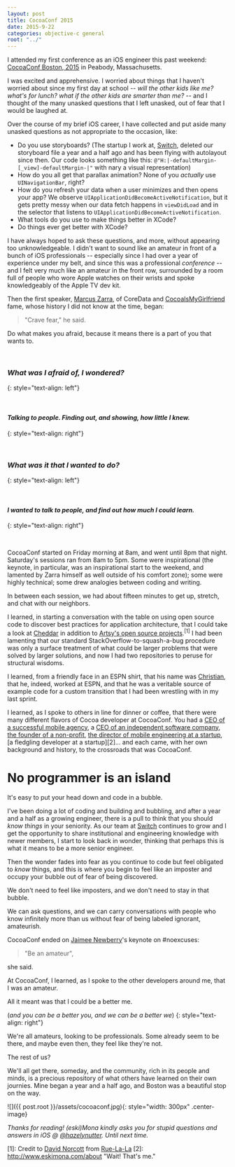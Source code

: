```yaml
---
layout: post
title: CocoaConf 2015
date: 2015-9-22
categories: objective-c general
root: "../"
---
```


I attended my first conference as an iOS engineer this past weekend: [CocoaConf Boston, 2015](http://cocoaconf.com/boston-2015/home) in Peabody, Massachusetts.

<!--more-->

I was excited and apprehensive. I worried about things that I haven't worried about since my first day at school -- _will the other kids like me? what's for lunch? what if the other kids are smarter than me?_ -- and I thought of the many unasked questions that I left unasked, out of fear that I would be laughed at. 

Over the course of my brief iOS career, I have collected and put aside many unasked questions as not appropriate to the occasion, like: 

* Do you use storyboards? (The startup I work at, [Switch](http://switchapp.com), deleted our storyboard file a year and a half ago and has been flying with autolayout since then. Our code looks something like this: `@"H:|-defaultMargin-[_view]-defaultMargin-|"` with nary a visual representation)
* How do you all get that parallax animation? None of you _actually_ use `UINavigationBar`, right?
* How do you refresh your data when a user minimizes and then opens your app? We observe `UIApplicationDidBecomeActiveNotification`, but it gets pretty messy when our data fetch happens in `viewDidLoad` and in the selector that listens to `UIApplicationDidBecomeActiveNotification`.
* What tools do you use to make things better in XCode?
* Do things ever get better with XCode?

I have always hoped to ask these questions, and more, without appearing too unknowledgeable. I didn't want to sound like an amateur in front of a bunch of iOS professionals -- especially since I had over a year of experience under my belt, and since this was a professional _conference_ -- and I felt very much like an amateur in the front row, surrounded by a room full of people who wore Apple watches on their wrists and spoke knowledgeably of the Apple TV dev kit.

Then the first speaker, [Marcus Zarra](https://twitter.com/mzarra), of CoreData and [CocoaIsMyGirlfriend](http://www.cimgf.com/) fame, whose history I did not know at the time, began:

> "Crave fear,"
he said.

Do what makes you afraid, because it means there is a part of you that wants to.

<br>

### _What was I afraid of, I wondered?_
{: style="text-align: left"}

<br>

#### _Talking to people. Finding out, and showing, how little I knew._
{: style="text-align: right"}

<br>

### _What was it that I wanted to do?_
{: style="text-align: left"}

<br>

#### _I wanted to talk to people, and find out how much I could learn._
{: style="text-align: right"}

<br>

CocoaConf started on Friday morning at 8am, and went until 8pm that night. Saturday's sessions ran from 8am to 5pm. Some were inspirational (the keynote, in particular, was an inspirational start to the weekend, and lamented by Zarra himself as well outside of his comfort zone); some were highly technical; some drew analogies between coding and writing.

In between each session, we had about fifteen minutes to get up, stretch, and chat with our neighbors. 

I learned, in starting a conversation with the table on using open source code to discover best practices for application architecture, that I could take a look at [Cheddar](https://github.com/nothingmagical/cheddar-ios) in addition to [Artsy's open source projects](https://github.com/artsy).<sup>[1]</sup> I had been lamenting that our standard StackOverflow-to-squash-a-bug procedure was only a surface treatment of what could be larger problems that were solved by larger solutions, and now I had two repositories to peruse for structural wisdoms.

I learned, from a friendly face in an ESPN shirt, that his name was [Christian](https://twitter.com/Chris_Allgood), that he, indeed, worked at ESPN, and that he was a veritable source of example code for a custom transition that I had been wrestling with in my last sprint.

I learned, as I spoke to others in line for dinner or coffee, that there were many different flavors of Cocoa developer at CocoaConf. You had a [CEO of a successful mobile agency](https://twitter.com/graiz), a [CEO of an independent software company](https://twitter.com/siegel), [the founder of a non-profit](https://twitter.com/macgenie), [the director of mobile engineering at a startup](https://twitter.com/designatednerd), [a fledgling developer at a startup][2]... and each came, with her own background and history, to the crossroads that was CocoaConf. 

# No programmer is an island

It's easy to put your head down and code in a bubble.

I've been doing a lot of coding and building and bubbling, and after a year and a half as a growing engineer, there is a pull to think that you should _know things_ in your seniority. As our team at [Switch](https://www.switchapp.com) continues to grow and I get the opportunity to share institutional and engineering knowledge with newer members, I start to look back in wonder, thinking that perhaps this is what it means to be a more senior engineer. 

Then the wonder fades into fear as you continue to code but feel obligated to _know_ things, and this is where you begin to feel like an imposter and occupy your bubble out of fear of being discovered.

We don't need to feel like imposters, and we don't need to stay in that bubble.

We can ask questions, and we can carry conversations with people who know infinitely more than us without fear of being labeled ignorant, amateurish.

CocoaConf ended on [Jaimee Newberry](https://twitter.com/jaimeejaimee)'s keynote on #noexcuses:

>"Be an amateur",

she said.

At CocoaConf, I learned, as I spoke to the other developers around me, that I was an amateur.

All it meant was that I could be a better me.

(_and you can be a better you, and we can be a better we_)
{: style="text-align: right"}

We're all amateurs, looking to be professionals. Some already seem to be there, and maybe even then, they feel like they're not. 

The rest of us? 

We'll all get there, someday, and the community, rich in its people and minds, is a precious repository of what others have learned on their own journies. Mine began a year and a half ago, and Boston was a beautiful stop on the way.

![]({{ post.root }}/assets/cocoaconf.jpg){: style="width: 300px" .center-image}

_Thanks for reading! (eski)Mona kindly asks you for stupid questions and answers in iOS @ [@hazelynutter](http://www.twitter.com/hazelynutter). Until next time._

[1]: Credit to [David Norcott](https://twitter.com/DavidNorcott) from [Rue-La-La](https://www.ruelala.com)
[2]: http://www.eskimona.com/about "Wait! That's me."
